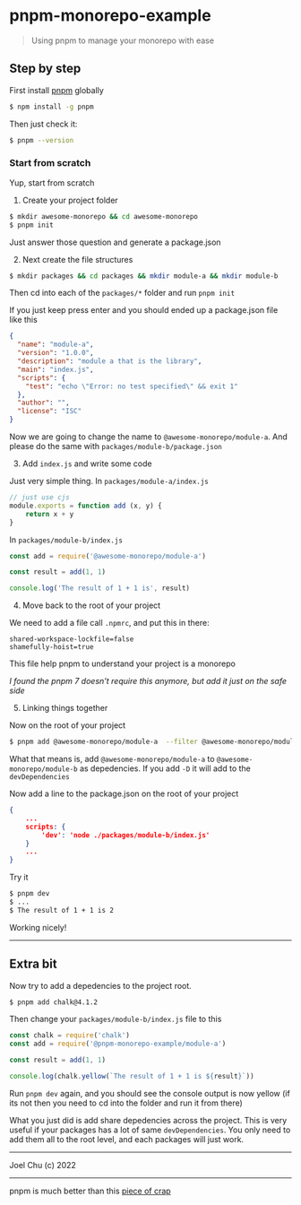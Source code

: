 # pnpm-monorepo-example

> Using pnpm to manage your monorepo with ease

## Step by step 

First install [pnpm](https://pnpm.io) globally 

```sh 
$ npm install -g pnpm 
```

Then just check it:

```sh 
$ pnpm --version
```

### Start from scratch 

Yup, start from scratch 

1. Create your project folder 

```sh 
$ mkdir awesome-monorepo && cd awesome-monorepo 
$ pnpm init
```

Just answer those question and generate a package.json

2. Next create the file structures

```sh 
$ mkdir packages && cd packages && mkdir module-a && mkdir module-b
```

Then cd into each of the `packages/*` folder and run `pnpm init` 

If you just keep press enter and you should ended up a package.json file like this 

```json 
{
  "name": "module-a",
  "version": "1.0.0",
  "description": "module a that is the library",
  "main": "index.js",
  "scripts": {
    "test": "echo \"Error: no test specified\" && exit 1"
  },
  "author": "",
  "license": "ISC"
}
```

Now we are going to change the name to `@awesome-monorepo/module-a`. And please do the same with `packages/module-b/package.json` 

3. Add `index.js` and write some code

Just very simple thing. In `packages/module-a/index.js`

```js 
// just use cjs 
module.exports = function add (x, y) {
    return x + y
}
```

In `packages/module-b/index.js` 

```js 
const add = require('@awesome-monorepo/module-a')

const result = add(1, 1)

console.log('The result of 1 + 1 is', result)
```

4. Move back to the root of your project

We need to add a file call `.npmrc`, and put this in there: 

```
shared-workspace-lockfile=false
shamefully-hoist=true
```

This file help pnpm to understand your project is a monorepo 

*I found the pnpm 7 doesn't require this anymore, but add it just on the safe side*

5. Linking things together 

Now on the root of your project

```sh
$ pnpm add @awesome-monorepo/module-a  --filter @awesome-monorepo/module-b 
```

What that means is, add `@awesome-monorepo/module-a` to `@awesome-monorepo/module-b` as depedencies. If you add `-D` it will add to the `devDependencies` 

Now add a line to the package.json on the root of your project 

```json 
{
    ...
    scripts: {
        'dev': 'node ./packages/module-b/index.js'
    }
    ...
}
```

Try it 

```sh
$ pnpm dev 
$ ... 
$ The result of 1 + 1 is 2
```

Working nicely! 

--- 

## Extra bit 

Now try to add a depedencies to the project root. 

```sh
$ pnpm add chalk@4.1.2 
```

Then change your `packages/module-b/index.js` file to this 

```js
const chalk = require('chalk')
const add = require('@pnpm-monorepo-example/module-a')

const result = add(1, 1)

console.log(chalk.yellow(`The result of 1 + 1 is ${result}`))
```

Run `pnpm dev` again, and you should see the console output is now yellow (if its not then you need to cd into the folder and run it from there) 

What you just did is add share depedencies across the project. This is very useful if your packages has a lot of same `devDependencies`. You only need to add them all to the root level, and each packages will just work. 

--- 

Joel Chu (c) 2022

--- 

pnpm is much better than this [piece of crap](https://yarnpkg.com/) 






